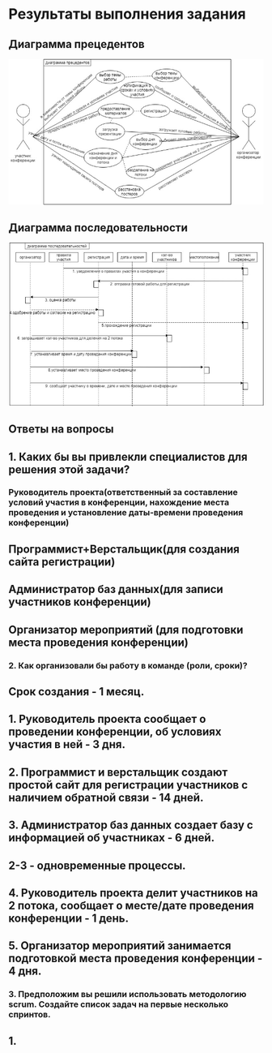 # Результаты выполнения задания

## Диаграмма прецедентов

![alt](https://github.com/ctel-prj-mng/7-uml-270318-arinasaf11/blob/master/%D0%B4%D0%B8%D0%B0%D0%B3%D1%80%D0%B0%D0%BC%D0%BC%D0%B0_%D0%BF%D1%80%D0%B5%D1%86%D0%B5%D0%B4%D0%B5%D0%BD%D1%82%D0%BE%D0%B2.jpg?raw=true)

## Диаграмма последовательности

![alt](https://github.com/ctel-prj-mng/7-uml-270318-arinasaf11/blob/master/%D0%B4%D0%B8%D0%B0%D0%B3%D1%80%D0%B0%D0%BC%D0%BC%D0%B0_%D0%BF%D0%BE%D1%81%D0%BB%D0%B5%D0%B4%D0%BE%D0%B2%D0%B0%D1%82%D0%B5%D0%BB%D1%8C%D0%BD%D0%BE%D1%81%D1%82%D0%B5%D0%B9.jpg?raw=true)

## Ответы на вопросы
## 1. Каких бы вы привлекли специалистов для решения этой задачи?
### Руководитель проекта(ответственный за составление условий участия в конференции, нахождение места проведения и установление даты-времени проведения конференции)
## Программист+Верстальщик(для создания сайта регистрации)
## Администратор баз данных(для записи участников конференции)
## Организатор мероприятий (для подготовки места проведения конференции)

### 2. Как организовали бы работу в команде (роли, сроки)?
## Срок создания - 1 месяц.
## 1. Руководитель проекта сообщает о проведении конференции, об условиях участия в ней - 3 дня.
## 2. Программист и верстальщик создают простой сайт для регистрации участников с наличием обратной связи - 14 дней.
## 3. Администратор баз данных создает базу с информацией об участниках - 6 дней.
## 2-3 - одновременные процессы.
## 4. Руководитель проекта делит участников на 2 потока, сообщает о месте/дате проведения конференции - 1 день.
## 5. Организатор мероприятий занимается подготовкой места проведения конференции - 4 дня.
### 3. Предположим вы решили использовать методологию scrum.  Создайте список задач на первые несколько спринтов.
## 1.
